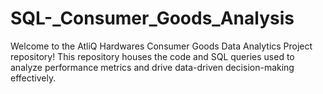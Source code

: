 # SQL-_Consumer_Goods_Analysis


Welcome to the AtliQ Hardwares Consumer Goods Data Analytics Project repository!
This repository houses the code and SQL queries used to analyze performance metrics and drive data-driven decision-making effectively.
